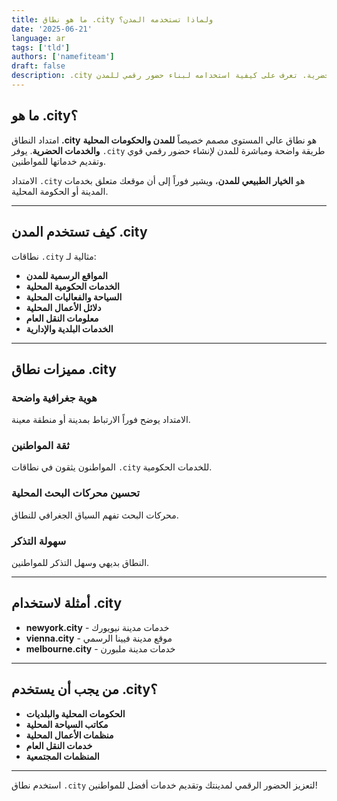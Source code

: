 ```yaml
---
title: ما هو نطاق .city ولماذا تستخدمه المدن؟
date: '2025-06-21'
language: ar
tags: ['tld']
authors: ['namefiteam']
draft: false
description: .city هو نطاق مثالي للمدن والحكومات المحلية والخدمات الحضرية. تعرف على كيفية استخدامه لبناء حضور رقمي للمدن.
---
```


## **ما هو .city؟**

امتداد النطاق **.city** هو نطاق عالي المستوى مصمم خصيصاً **للمدن والحكومات المحلية والخدمات الحضرية**. يوفر `.city` طريقة واضحة ومباشرة للمدن لإنشاء حضور رقمي قوي وتقديم خدماتها للمواطنين.

الامتداد `.city` هو **الخيار الطبيعي للمدن**، ويشير فوراً إلى أن موقعك متعلق بخدمات المدينة أو الحكومة المحلية.

---

## **كيف تستخدم المدن .city**

نطاقات `.city` مثالية لـ:

* **المواقع الرسمية للمدن**
* **الخدمات الحكومية المحلية**
* **السياحة والفعاليات المحلية**
* **دلائل الأعمال المحلية**
* **معلومات النقل العام**
* **الخدمات البلدية والإدارية**

---

## **مميزات نطاق .city**

### **هوية جغرافية واضحة**
الامتداد يوضح فوراً الارتباط بمدينة أو منطقة معينة.

### **ثقة المواطنين**
المواطنون يثقون في نطاقات `.city` للخدمات الحكومية.

### **تحسين محركات البحث المحلية**
محركات البحث تفهم السياق الجغرافي للنطاق.

### **سهولة التذكر**
النطاق بديهي وسهل التذكر للمواطنين.

---

## **أمثلة لاستخدام .city**

* **newyork.city** - خدمات مدينة نيويورك
* **vienna.city** - موقع مدينة فيينا الرسمي
* **melbourne.city** - خدمات مدينة ملبورن

---

## **من يجب أن يستخدم .city؟**

* **الحكومات المحلية والبلديات**
* **مكاتب السياحة المحلية**
* **منظمات الأعمال المحلية**
* **خدمات النقل العام**
* **المنظمات المجتمعية**

---

استخدم نطاق `.city` لتعزيز الحضور الرقمي لمدينتك وتقديم خدمات أفضل للمواطنين!